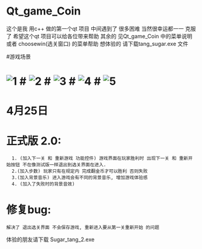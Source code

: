 # Qt_game_Coin
   这个是我 用c++ 做的第一个qt 项目 中间遇到了 很多困难 当然很幸运都一一 克服了
   希望这个qt 项目可以给各位带来帮助
   其余的 见Qt_game_Coin 中的菜单说明 或者 choosewin(选关窗口) 的菜单帮助
   想体验的 请下载tang_sugar.exe 文件

#游戏场景
# ![1](image/1.png) # ![2](image/2.png) # ![3](image/3.png) # ![4](image/4.png) # ![5](image/5.png)

# 4月25日
# 正式版 2.0:
      1. (加入下一关 和 重新游戏 功能控件) 游戏界面在玩家胜利时 出现下一关 和 重新开始按钮 不在像测试版一样退出到选关界面在进入.
      2.(加入步数) 玩家只有在规定内 完成翻金币才可以胜利 否则失败
      3.(加入背景音乐) 进入游戏会有不同的背景音乐, 增加游戏体验感
      4. (加入了失败时的背景音效)
# 修复bug:
    解决了 退出选关界面 不会保存游戏, 重新进入要从第一关重新开始 的问题
体验的朋友请下载 Sugar_tang_2.exe
